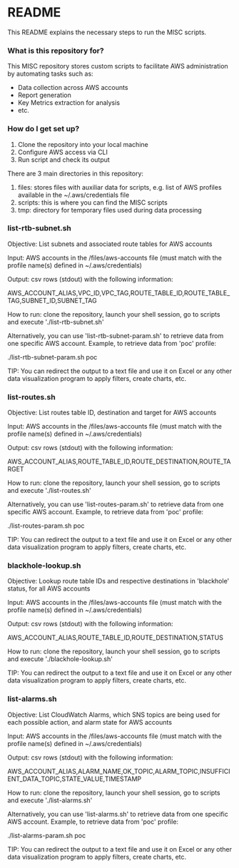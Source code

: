 # README #

This README explains the necessary steps to run the MISC scripts.

### What is this repository for? ###

This MISC repository stores custom scripts to facilitate AWS administration by automating tasks such as:

* Data collection across AWS accounts
* Report generation
* Key Metrics extraction for analysis
* etc.

### How do I get set up? ###

1. Clone the repository into your local machine
2. Configure AWS access via CLI
3. Run script and check its output

There are 3 main directories in this repository:

1. files: stores files with auxiliar data for scripts, e.g. list of AWS profiles available in the ~/.aws/credentials file
2. scripts: this is where you can find the MISC scripts
3. tmp: directory for temporary files used during data processing

### list-rtb-subnet.sh ###

Objective: List subnets and associated route tables for AWS accounts

Input: AWS accounts in the /files/aws-accounts file (must match with the profile name(s) defined in ~/.aws/credentials)

Output: csv rows (stdout) with the following information:

AWS_ACCOUNT_ALIAS,VPC_ID,VPC_TAG,ROUTE_TABLE_ID,ROUTE_TABLE_TAG,SUBNET_ID,SUBNET_TAG

How to run: clone the repository, launch your shell session, go to scripts and execute './list-rtb-subnet.sh'

Alternatively, you can use 'list-rtb-subnet-param.sh' to retrieve data from one specific AWS account. Example, to retrieve data from 'poc' profile:

./list-rtb-subnet-param.sh poc

TIP: You can redirect the output to a text file and use it on Excel or any other data visualization program to apply filters, create charts, etc.

### list-routes.sh ###

Objective: List routes table ID, destination and target for AWS accounts

Input: AWS accounts in the /files/aws-accounts file (must match with the profile name(s) defined in ~/.aws/credentials)

Output: csv rows (stdout) with the following information:

AWS_ACCOUNT_ALIAS,ROUTE_TABLE_ID,ROUTE_DESTINATION,ROUTE_TARGET

How to run: clone the repository, launch your shell session, go to scripts and execute './list-routes.sh'

Alternatively, you can use 'list-routes-param.sh' to retrieve data from one specific AWS account. Example, to retrieve data from 'poc' profile:

./list-routes-param.sh poc

TIP: You can redirect the output to a text file and use it on Excel or any other data visualization program to apply filters, create charts, etc.

### blackhole-lookup.sh ###

Objective: Lookup route table IDs and respective destinations in 'blackhole' status, for all AWS accounts

Input: AWS accounts in the /files/aws-accounts file (must match with the profile name(s) defined in ~/.aws/credentials)

Output: csv rows (stdout) with the following information:

AWS_ACCOUNT_ALIAS,ROUTE_TABLE_ID,ROUTE_DESTINATION,STATUS

How to run: clone the repository, launch your shell session, go to scripts and execute './blackhole-lookup.sh'

TIP: You can redirect the output to a text file and use it on Excel or any other data visualization program to apply filters, create charts, etc.

### list-alarms.sh ###

Objective: List CloudWatch Alarms, which SNS topics are being used for each possible action, and alarm state for AWS accounts

Input: AWS accounts in the /files/aws-accounts file (must match with the profile name(s) defined in ~/.aws/credentials)

Output: csv rows (stdout) with the following information:

AWS_ACCOUNT_ALIAS,ALARM_NAME,OK_TOPIC,ALARM_TOPIC,INSUFFICIENT_DATA_TOPIC,STATE_VALUE,TIMESTAMP

How to run: clone the repository, launch your shell session, go to scripts and execute './list-alarms.sh'

Alternatively, you can use 'list-alarms.sh' to retrieve data from one specific AWS account. Example, to retrieve data from 'poc' profile:

./list-alarms-param.sh poc

TIP: You can redirect the output to a text file and use it on Excel or any other data visualization program to apply filters, create charts, etc.
